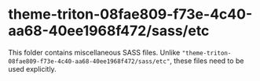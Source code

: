 # theme-triton-08fae809-f73e-4c40-aa68-40ee1968f472/sass/etc

This folder contains miscellaneous SASS files. Unlike `"theme-triton-08fae809-f73e-4c40-aa68-40ee1968f472/sass/etc"`, these files
need to be used explicitly.
